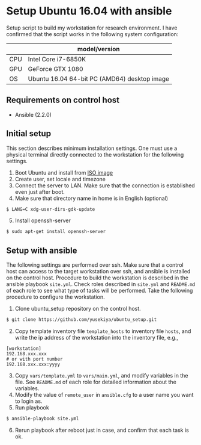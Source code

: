 # Setup Ubuntu 16.04 with ansible

Setup script to build my workstation for research environment.
I have confirmed that the script works in the following system configuration:

| | model/version |
|--|--|
| CPU | Intel Core i7-6850K |
| GPU | GeForce GTX 1080 |
| OS | Ubuntu 16.04 64-bit PC (AMD64) desktop image |



## Requirements on control host

- Ansible (2.2.0)


## Initial setup

This section describes minimum installation settings.
One must use a physical terminal directly connected to the workstation for the following settings.

1. Boot Ubuntu and install from [ISO image][1]
2. Create user, set locale and timezone
3. Connect the server to LAN. Make sure that the connection is established even just after boot.
4. Make sure that directory name in home is in English (optional)

  ```bash
  $ LANG=C xdg-user-dirs-gdk-update
  ```

5. Install openssh-server

  ```bash
  $ sudo apt-get install openssh-server
  ```


## Setup with ansible

The following settings are performed over ssh.
Make sure that a control host can access to the target workstation over ssh, and ansible is installed on the control host.
Procedure to build the workstation is described in the ansible playbook `site.yml`.
Check roles described in `site.yml` and `README.md` of each role to see what type of tasks will be performed.
Take the following procedure to configure the workstation.

1. Clone ubuntu_setup repository on the control host.

  ``` bash
  $ git clone https://github.com/yusekiya/ubuntu_setup.git
  ```

2. Copy template inventory file `template_hosts` to inventory file `hosts`, and write the ip address of the workstation into the inventory file, e.g.,

  ``` ini:hosts
  [workstation]
  192.168.xxx.xxx
  # or with port number
  192.168.xxx.xxx:yyyy
  ```

3. Copy `vars/template.yml` to `vars/main.yml`, and modify variables in the file.
See `README.md` of each role for detailed information about the variables.
4. Modify the value of `remote_user` in `ansible.cfg` to a user name you want to login as.
5. Run playbook

  ``` bash
  $ ansible-playbook site.yml
  ```

6. Rerun playbook after reboot just in case, and confirm that each task is ok.

<!-- References -->
[1]: http://releases.ubuntu.com/16.04/
